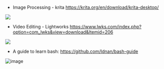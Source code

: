 - Image Processing - krita https://krita.org/en/download/krita-desktop/

![](https://krita.org/wp-content/uploads/2016/06/user-interface30.png)

- Video Editing - Lightworks https://www.lwks.com/index.php?option=com_lwks&view=download&Itemid=206

![](https://www.lwks.com/components/com_lwks/assets/images/lwksgui-win.jpg)

- A guide to learn bash: https://github.com/Idnan/bash-guide

![image](https://cloud.githubusercontent.com/assets/263237/25607925/7fdc5b00-2f21-11e7-9eb1-e11c7412fbf9.png)
